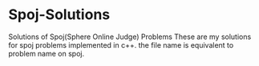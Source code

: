 # Spoj-Solutions
Solutions of Spoj(Sphere Online Judge) Problems
These are my solutions for spoj problems implemented in c++.
the file name is equivalent to problem name on spoj.

